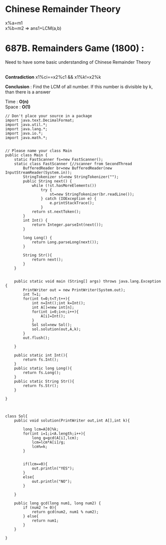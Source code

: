 # Chinese Remainder Theory
x%a=m1<br/>
x%b=m2 => ans1+LCM(a,b)<br/> 


# 687B. Remainders Game (1800) :
Need to have some basic understanding of Chinese Remainder Theory<br/><br/>

**Contradiction** x1%ci==x2%c1 && x1%k!=x2%k<br/>

**Conclusion** : Find the LCM of all number. If this number is divisible by k, than there is a answer<br/>

Time : **O(n)**<br/>
Space : **O(1)**<br/>
```
// Don't place your source in a package
import java.text.DecimalFormat;
import java.util.*;
import java.lang.*;
import java.io.*;
import java.math.*;


// Please name your class Main
public class Main {
    static FastScanner fs=new FastScanner();
    static class FastScanner {//scanner from SecondThread
        BufferedReader br=new BufferedReader(new InputStreamReader(System.in));
        StringTokenizer st=new StringTokenizer("");
        public String next() {
            while (!st.hasMoreElements())
                try {
                    st=new StringTokenizer(br.readLine());
                } catch (IOException e) {
                    e.printStackTrace();
                }
            return st.nextToken();
        }
        int Int() {
            return Integer.parseInt(next());
        }

        long Long() {
            return Long.parseLong(next());
        }

        String Str(){
            return next();
        }
    }


    public static void main (String[] args) throws java.lang.Exception {
        PrintWriter out = new PrintWriter(System.out);
        int T=1;
        for(int t=0;t<T;t++){
            int n=Int();int k=Int();
            int A[]=new int[n];
            for(int i=0;i<n;i++){
                A[i]=Int();
            }
            Sol sol=new Sol();
            sol.solution(out,A,k);
        }
        out.flush();

    }

    public static int Int(){
        return fs.Int();
    }
    public static long Long(){
        return fs.Long();
    }
    public static String Str(){
        return fs.Str();
    }

}



class Sol{
    public void solution(PrintWriter out,int A[],int k){

        long lcm=A[0]%k;
        for(int i=1;i<A.length;i++){
            long g=gcd(A[i],lcm);
            lcm=lcm*A[i]/g;
            lcm%=k;
        }


        if(lcm==0){
            out.println("YES");
        }
        else{
            out.println("NO");
        }

    }

    public long gcd(long num1, long num2) {
        if (num2 != 0){
            return gcd(num2, num1 % num2);
        } else{
            return num1;
        }
    }

}

```
   

